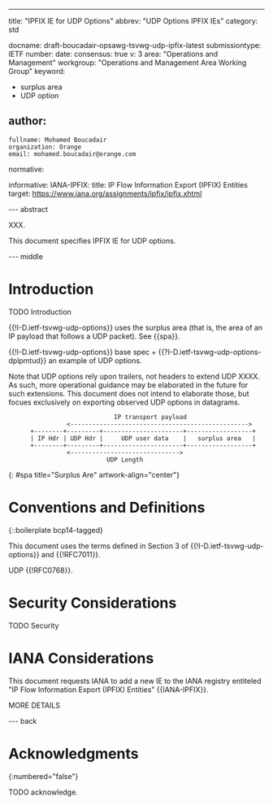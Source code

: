 ---
title: "IPFIX IE for UDP Options"
abbrev: "UDP Options IPFIX IEs"
category: std

docname: draft-boucadair-opsawg-tsvwg-udp-ipfix-latest
submissiontype: IETF
number:
date:
consensus: true
v: 3
area: "Operations and Management"
workgroup: "Operations and Management Area Working Group"
keyword:
 - surplus area
 - UDP option

author:
 -
    fullname: Mohamed Boucadair
    organization: Orange
    email: mohamed.boucadair@orange.com

normative:

informative:
  IANA-IPFIX:
     title: IP Flow Information Export (IPFIX) Entities
     target: https://www.iana.org/assignments/ipfix/ipfix.xhtml

--- abstract

XXX.

This document specifies IPFIX IE for UDP options.


--- middle

# Introduction

TODO Introduction

{{!I-D.ietf-tsvwg-udp-options}} uses the surplus area (that is, the area of an IP payload that follows a UDP packet). See {{spa}}.

{{!I-D.ietf-tsvwg-udp-options}} base spec +  {{?I-D.ietf-tsvwg-udp-options-dplpmtud}} an example of UDP options.

Note that UDP options rely upon trailers, not headers to extend UDP XXXX. As such, more operational guidance may be elaborated in the future for such extensions. This document does not intend to elaborate those, but focues exclusively on exporting observed UDP options in datagrams.

~~~~
                             IP transport payload
                <------------------------------------------------->
      +--------+---------+----------------------+------------------+
      | IP Hdr | UDP Hdr |     UDP user data    |   surplus area   |
      +--------+---------+----------------------+------------------+
                <------------------------------>
                           UDP Length
~~~~
{: #spa title="Surplus Are" artwork-align="center"}



# Conventions and Definitions

{::boilerplate bcp14-tagged}

This document uses the terms defined in Section 3 of {{!I-D.ietf-tsvwg-udp-options}} and {{!RFC7011}}.

UDP {{!RFC0768}}.

# Security Considerations

TODO Security


# IANA Considerations

This document requests IANA to add a new IE to the IANA registry entiteled "IP Flow Information Export (IPFIX) Entities" {{IANA-IPFIX}}.

MORE DETAILS

--- back

# Acknowledgments
{:numbered="false"}

TODO acknowledge.

